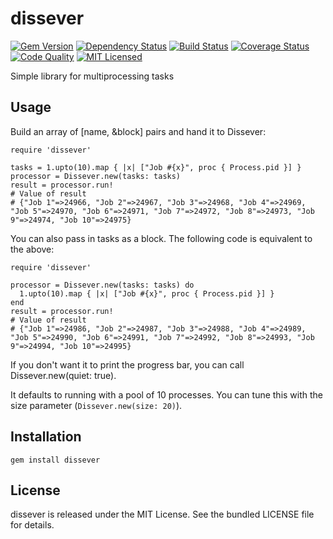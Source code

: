 dissever
=========

[![Gem Version](https://img.shields.io/gem/v/dissever.svg)](https://rubygems.org/gems/dissever)
[![Dependency Status](https://img.shields.io/gemnasium/akerl/dissever.svg)](https://gemnasium.com/akerl/dissever)
[![Build Status](https://img.shields.io/circleci/project/akerl/dissever.svg)](https://circleci.com/gh/akerl/dissever)
[![Coverage Status](https://img.shields.io/codecov/c/github/akerl/dissever.svg)](https://codecov.io/github/akerl/dissever)
[![Code Quality](https://img.shields.io/codacy/5e1e365eebf142d9b9d462a75dd2fcec.svg)](https://www.codacy.com/app/akerl/dissever)
[![MIT Licensed](https://img.shields.io/badge/license-MIT-green.svg)](https://tldrlegal.com/license/mit-license)

Simple library for multiprocessing tasks

## Usage

Build an array of [name, &block] pairs and hand it to Dissever:

```
require 'dissever'

tasks = 1.upto(10).map { |x| ["Job #{x}", proc { Process.pid }] }
processor = Dissever.new(tasks: tasks)
result = processor.run!
# Value of result
# {"Job 1"=>24966, "Job 2"=>24967, "Job 3"=>24968, "Job 4"=>24969, "Job 5"=>24970, "Job 6"=>24971, "Job 7"=>24972, "Job 8"=>24973, "Job 9"=>24974, "Job 10"=>24975}
```

You can also pass in tasks as a block. The following code is equivalent to the above:

```
require 'dissever'

processor = Dissever.new(tasks: tasks) do
  1.upto(10).map { |x| ["Job #{x}", proc { Process.pid }] }
end
result = processor.run!
# Value of result
# {"Job 1"=>24986, "Job 2"=>24987, "Job 3"=>24988, "Job 4"=>24989, "Job 5"=>24990, "Job 6"=>24991, "Job 7"=>24992, "Job 8"=>24993, "Job 9"=>24994, "Job 10"=>24995}
```

If you don't want it to print the progress bar, you can call Dissever.new(quiet: true).

It defaults to running with a pool of 10 processes. You can tune this with the size parameter (`Dissever.new(size: 20)`).

## Installation

    gem install dissever

## License

dissever is released under the MIT License. See the bundled LICENSE file for details.

